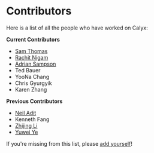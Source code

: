 # Contributors

Here is a list of all the people who have worked on Calyx:

**Current Contributors**

- [Sam Thomas](https://sgtpeacock.com/)
- [Rachit Nigam](https://rachitnigam.com)
- [Adrian Sampson](https://adriansampson.net)
- Ted Bauer
- YooNa Chang
- Chris Gyurgyik
- Karen Zhang

**Previous Contributors**

- [Neil Adit](https://neiladit.com/)
- Kenneth Fang
- [Zhijing Li](https://tissue3.github.io/)
- [Yuwei Ye](https://www.viviyye.com/)

If you're missing from this list, please [add yourself](https://github.com/cucapra/futil/edit/master/docs/contributors.md)!
